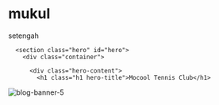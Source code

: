 # mukul
setengah

      <section class="hero" id="hero">
        <div class="container">

          <div class="hero-content">
            <h1 class="h1 hero-title">Mocool Tennis Club</h1>

![blog-banner-5](https://github.com/ghitanajminaqasy/mukul/assets/132932051/f56003e9-38dd-4b40-b20a-33dc882b6e65)
